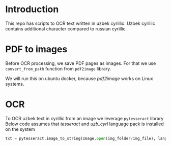 # Introduction
This repo has scripts to OCR text written in uzbek cyrillic. Uzbek cyrillic contains additional character compared to russian cyrillic.

# PDF to images
Before OCR processing, we save PDF pages as images.
For that we use ```convert_from_path``` function from ```pdf2image``` library.

We will run this on ubuntu docker, because *pdf2image* works on Linux systems.

# OCR
To OCR uzbek text in cyrillic from an image we leverage ```pytesseract``` library
Below code assumes that *tesseract* and *uzb_cyrl* language pack is installed on the system

```python
txt = pytesseract.image_to_string(Image.open(img_folder/img_file), lang="uzb_cyrl")
```